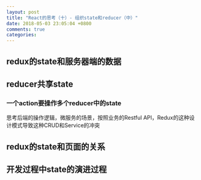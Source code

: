 ```yaml
---
layout: post
title: "React的思考（十）- 组织state和reducer（中）"
date: 2018-05-03 23:05:04 +0800
comments: true
categories:
---
```


## redux的state和服务器端的数据

## reducer共享state

### 一个action要操作多个reducer中的state

思考后端的操作逻辑，微服务的场景，按照业务的Restful API，Redux的这种设计模式导致这种CRUD和Service的冲突

## redux的state和页面的关系

## 开发过程中state的演进过程
